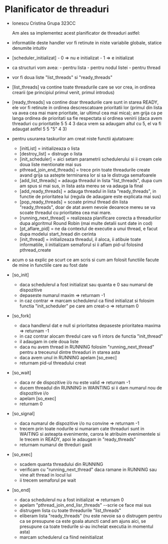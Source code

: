 # Planificator de threaduri
- Ionescu Cristina Grupa 323CC

    Am ales sa implementez acest planificator de threaduri astfel:
- informatiile deste handler vor fi retinute in niste variabile globale, statice
denumite intuitiv
- [scheduler_initializat]   -   0 => nu e initializat
                            -   1 => e initializat
- ca structuri vom avea: - pentru lista
                         - pentru nodul listei
                         - pentru thread
- vor fi doua liste "list_threads" si "ready_threads"
- [list_threads] va contine toate threadurile care se vor crea, in ordinea crearii
(pe principiul primul venit, primul introdus)
- [ready_threads] va contine doar threadurile care sunt in starea READY, ele vor fi
retinute in ordinea descrescatoare prioritatii lor (primul din lista va avea cea mai
mare prioritate, iar ultimul cea mai mica); am grija ca pe langa ordinea de prioritati
sa fie respectata si ordinea venirii (daca avem threaduri cu prioritatile 5 5 4 3 daca
vrem sa adaugam altul cu 5, el va fi adaugat astfel 5 5 "5" 4 3)
- pentru usurarea taskurilor am creat niste functii ajutatoare:
    - [initList] = initializeaza o lista
    - [destroy_list] = distruge o lista
    - [init_scheduler] = aici setam parametrii schedulerului si ii cream cele doua liste
    mentionate mai sus
    - pthread_join_end_threads] = trece prin toate threadurile create avand grija sa
    astepte terminarea lor si sa le distruga semafoarele
    - [add_list_threads] = adauga threadul in lista "list_threads", dupa cum am spus si
    mai sus, in lista asta mereu se va adauga la final
    - [add_ready_threads] = adauga threadul in lista "ready_threads", in functie de 
    prioritatea lui (regula de adaugare este explicata mai sus)
    - [pop_ready_threads] = scoate primul thread din lista "ready_threads", doar de atat 
    avem nevoie deoarece mereu se va scoate threadul cu prioritatea cea mai mare.
    - [running_next_thread] = realizeaza planificare corecta a threadurilor dupa algoritmul
    Round Robin (mai multe detalii sunt date in cod)
    - [pt_aflare_pid] = ne da contextul de executie a unui thread, e facut dupa modelui 
    start_hread din cerinta
    - [init_thread] = initializeaza threadul, il aloca, ii atibuie toate informatiile, ii 
    initializam semaforul si ii aflam pid-ul folosind pthread_create
- acum o sa explic pe scurt ce am scris si cum am folosit functiile facute de mine in functiile
care au fost date

- [so_init] 
    - daca schedulerul a fost initializat sau quanta e 0 sau numarul de dispozitive
    - depaseste numarul maxim => returnam -1
    - in caz contrar => marcam schedulerul ca fiind initializat si folosim functia "init_scheduler"
pe care am creat-o => returnam 0

- [so_fork]
    - daca handlerul dat e null si prioritatea depaseste prioritatea maxima => returnam -1
    - in caz contrar alocam thredul care va fi intors de functia "init_thread"
    - il adaugam in cele doua liste 
    - daca nu avem thread in RUNNING folosim "running_next_thread" pentru a treceunul dintre 
threaduri in starea asta
    - daca avem unul in RUNNING apelam [so_exec]
    - returnam pid-ul threadului creat

- [so_wait]
    - daca nr de dispozitive i/o nu este valid => returnam -1
    - ducem threadul din RUNNING in WAINTING si ii dam numarul nou de dispozitive i/o
    - apelam [so_exec]
    - returnam 0

- [so_signal]
    - daca numarul de dispozitive i/o nu convine => returnam -1
    - trecem prin toate nodurile si numaram cate threaduri sunt in WAITING si asteapta evenimente,
carora le atribuim evenimentele si le trecem in READY, apoi le adaugam in "ready_threads"
    - returnam numarul de threduri gasit


- [so_exec]
    - scadem quanta threadului din RUNNING
    - verificam cu "running_next_thread" daca ramane in RUNNING sau vine alt thread in locul lui
    - ii trecem semaforul pe wait

- [so_end]
    - daca schedulerul nu a fost initializat => returnam 0
    - apelam "pthread_join_end_lisr_threads" --scrie ce face mai sus
    - distrugem lista cu toate threadurile "list_threads"
    - eliberam lista "ready_threads" (nu este nevoie sa o distrugem pentru ca se presupune ca este
goala atuncti cand am ajuns aici, se presupune ca toate tredurile si-au incheiat executia in
momentul asta)
    - marcam schedulerul ca fiind neinitializat
